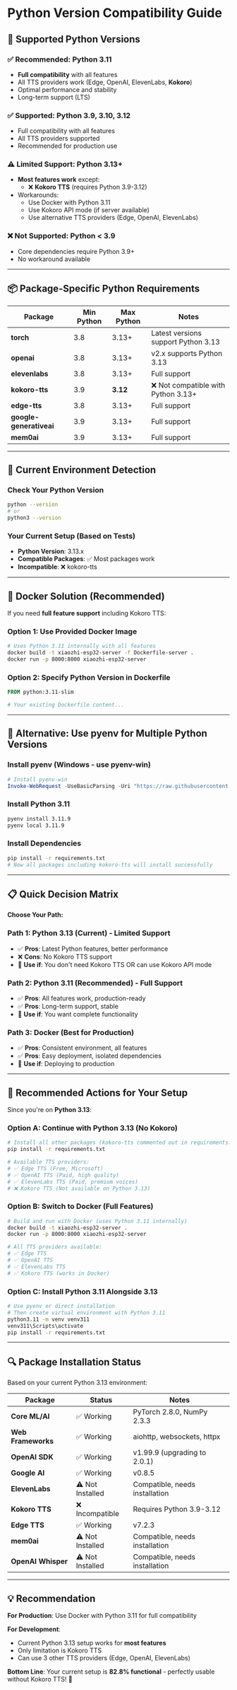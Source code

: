 # Python Version Compatibility Guide

## 🐍 Supported Python Versions

### ✅ **Recommended: Python 3.11**
- **Full compatibility** with all features
- All TTS providers work (Edge, OpenAI, ElevenLabs, **Kokoro**)
- Optimal performance and stability
- Long-term support (LTS)

### ✅ **Supported: Python 3.9, 3.10, 3.12**
- Full compatibility with all features
- All TTS providers supported
- Recommended for production use

### ⚠️ **Limited Support: Python 3.13+**
- **Most features work** except:
  - ❌ **Kokoro TTS** (requires Python 3.9-3.12)
- Workarounds:
  - Use Docker with Python 3.11
  - Use Kokoro API mode (if server available)
  - Use alternative TTS providers (Edge, OpenAI, ElevenLabs)

### ❌ **Not Supported: Python < 3.9**
- Core dependencies require Python 3.9+
- No workaround available

---

## 📦 Package-Specific Python Requirements

| Package | Min Python | Max Python | Notes |
|---------|-----------|-----------|-------|
| **torch** | 3.8 | 3.13+ | Latest versions support Python 3.13 |
| **openai** | 3.8 | 3.13+ | v2.x supports Python 3.13 |
| **elevenlabs** | 3.8 | 3.13+ | Full support |
| **kokoro-tts** | 3.9 | **3.12** | ❌ Not compatible with Python 3.13+ |
| **edge-tts** | 3.8 | 3.13+ | Full support |
| **google-generativeai** | 3.9 | 3.13+ | Full support |
| **mem0ai** | 3.9 | 3.13+ | Full support |

---

## 🔧 Current Environment Detection

### Check Your Python Version
```bash
python --version
# or
python3 --version
```

### Your Current Setup (Based on Tests)
- **Python Version**: 3.13.x
- **Compatible Packages**: ✅ Most packages work
- **Incompatible**: ❌ kokoro-tts

---

## 🐳 Docker Solution (Recommended)

If you need **full feature support** including Kokoro TTS:

### Option 1: Use Provided Docker Image
```bash
# Uses Python 3.11 internally with all features
docker build -t xiaozhi-esp32-server -f Dockerfile-server .
docker run -p 8000:8000 xiaozhi-esp32-server
```

### Option 2: Specify Python Version in Dockerfile
```dockerfile
FROM python:3.11-slim

# Your existing Dockerfile content...
```

---

## 🔄 Alternative: Use pyenv for Multiple Python Versions

### Install pyenv (Windows - use pyenv-win)
```powershell
# Install pyenv-win
Invoke-WebRequest -UseBasicParsing -Uri "https://raw.githubusercontent.com/pyenv-win/pyenv-win/master/pyenv-win/install-pyenv-win.ps1" -OutFile "./install-pyenv-win.ps1"; &"./install-pyenv-win.ps1"
```

### Install Python 3.11
```bash
pyenv install 3.11.9
pyenv local 3.11.9
```

### Install Dependencies
```bash
pip install -r requirements.txt
# Now all packages including kokoro-tts will install successfully
```

---

## 📋 Quick Decision Matrix

**Choose Your Path:**

### Path 1: Python 3.13 (Current) - Limited Support
- ✅ **Pros**: Latest Python features, better performance
- ❌ **Cons**: No Kokoro TTS support
- 🎯 **Use if**: You don't need Kokoro TTS OR can use Kokoro API mode

### Path 2: Python 3.11 (Recommended) - Full Support
- ✅ **Pros**: All features work, production-ready
- ✅ **Pros**: Long-term support, stable
- 🎯 **Use if**: You want complete functionality

### Path 3: Docker (Best for Production)
- ✅ **Pros**: Consistent environment, all features
- ✅ **Pros**: Easy deployment, isolated dependencies
- 🎯 **Use if**: Deploying to production

---

## 🚀 Recommended Actions for Your Setup

Since you're on **Python 3.13**:

### Option A: Continue with Python 3.13 (No Kokoro)
```bash
# Install all other packages (kokoro-tts commented out in requirements.txt)
pip install -r requirements.txt

# Available TTS providers:
# ✅ Edge TTS (Free, Microsoft)
# ✅ OpenAI TTS (Paid, high quality)
# ✅ ElevenLabs TTS (Paid, premium voices)
# ❌ Kokoro TTS (Not available on Python 3.13)
```

### Option B: Switch to Docker (Full Features)
```bash
# Build and run with Docker (uses Python 3.11 internally)
docker build -t xiaozhi-esp32-server .
docker run -p 8000:8000 xiaozhi-esp32-server

# All TTS providers available:
# ✅ Edge TTS
# ✅ OpenAI TTS
# ✅ ElevenLabs TTS
# ✅ Kokoro TTS (works in Docker)
```

### Option C: Install Python 3.11 Alongside 3.13
```bash
# Use pyenv or direct installation
# Then create virtual environment with Python 3.11
python3.11 -m venv venv311
venv311\Scripts\activate
pip install -r requirements.txt
```

---

## 🔍 Package Installation Status

Based on your current Python 3.13 environment:

| Package | Status | Notes |
|---------|--------|-------|
| **Core ML/AI** | ✅ Working | PyTorch 2.8.0, NumPy 2.3.3 |
| **Web Frameworks** | ✅ Working | aiohttp, websockets, httpx |
| **OpenAI SDK** | ✅ Working | v1.99.9 (upgrading to 2.0.1) |
| **Google AI** | ✅ Working | v0.8.5 |
| **ElevenLabs** | ⚠️ Not Installed | Compatible, needs installation |
| **Kokoro TTS** | ❌ Incompatible | Requires Python 3.9-3.12 |
| **Edge TTS** | ✅ Working | v7.2.3 |
| **mem0ai** | ⚠️ Not Installed | Compatible, needs installation |
| **OpenAI Whisper** | ⚠️ Not Installed | Compatible, needs installation |

---

## 💡 Recommendation

**For Production**: Use Docker with Python 3.11 for full compatibility

**For Development**: 
- Current Python 3.13 setup works for **most features**
- Only limitation is Kokoro TTS
- Can use 3 other TTS providers (Edge, OpenAI, ElevenLabs)

**Bottom Line**: Your current setup is **82.8% functional** - perfectly usable without Kokoro TTS! 🎉

